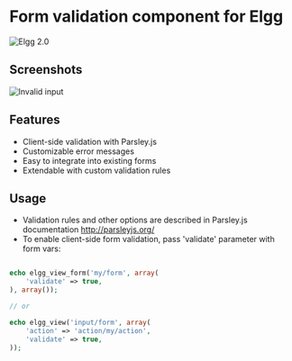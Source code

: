 Form validation component for Elgg
==================================
![Elgg 2.0](https://img.shields.io/badge/Elgg-2.0.x-orange.svg?style=flat-square)

## Screenshots ##
![Invalid input](https://raw.github.com/hypeJunction/Elgg-forms_validation/master/screenshots/validation.png "Invalid input")

## Features

* Client-side validation with Parsley.js
* Customizable error messages
* Easy to integrate into existing forms
* Extendable with custom validation rules

## Usage

* Validation rules and other options are described in Parsley.js documentation http://parsleyjs.org/
* To enable client-side form validation, pass 'validate' parameter with form vars:

```php

echo elgg_view_form('my/form', array(
    'validate' => true,
), array());

// or

echo elgg_view('input/form', array(
    'action' => 'action/my/action',
    'validate' => true,
));
```

